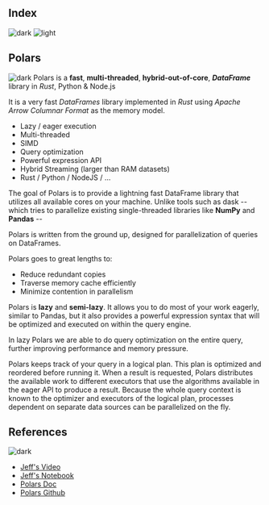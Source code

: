 ## Index 
![dark](https://user-images.githubusercontent.com/12748752/212648966-d8f080dc-5022-41f0-a571-90f5d9aef139.png)
![light](https://user-images.githubusercontent.com/12748752/212648973-a46457e4-8150-42e8-929a-e422a9ed5962.png)


## Polars
![dark](https://user-images.githubusercontent.com/12748752/212648966-d8f080dc-5022-41f0-a571-90f5d9aef139.png)
Polars is a **fast**, **multi-threaded**, **hybrid-out-of-core**, **_DataFrame_** library in _Rust_, Python & Node.js

It is a very fast _DataFrames_ library implemented in _Rust_ using _Apache Arrow Columnar Format_ as the memory model.

* Lazy / eager execution
* Multi-threaded
* SIMD
* Query optimization
* Powerful expression API
* Hybrid Streaming (larger than RAM datasets)
* Rust / Python / NodeJS / ...

The goal of Polars is to provide a lightning fast DataFrame library that utilizes all available cores on your machine. Unlike tools such as dask -- which tries to parallelize existing single-threaded libraries like **NumPy** and **Pandas** -- 

Polars is written from the ground up, designed for parallelization of queries on DataFrames.

Polars goes to great lengths to:

* Reduce redundant copies
* Traverse memory cache efficiently
* Minimize contention in parallelism

Polars is **lazy** and **semi-lazy**. It allows you to do most of your work eagerly, similar to Pandas, but it also provides a powerful expression syntax that will be optimized and executed on within the query engine.

In lazy Polars we are able to do query optimization on the entire query, further improving performance and memory pressure.

Polars keeps track of your query in a logical plan. This plan is optimized and reordered before running it. When a result is requested, Polars distributes the available work to different executors that use the algorithms available in the eager API to produce a result. Because the whole query context is known to the optimizer and executors of the logical plan, processes dependent on separate data sources can be parallelized on the fly.



## References 
![dark](https://user-images.githubusercontent.com/12748752/212648966-d8f080dc-5022-41f0-a571-90f5d9aef139.png)
* [Jeff's Video](https://www.youtube.com/watch?v=J0wpRP-ExVg)
* [Jeff's Notebook](https://github.com/jeffheaton/present/blob/master/youtube/polars/polars.ipynb)
* [Polars Doc](https://pola-rs.github.io/polars-book/user-guide/index.html)
* [Polars Github](https://github.com/pola-rs/polars)

